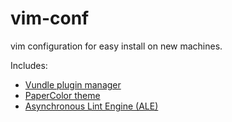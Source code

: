 # vim-conf

vim configuration for easy install on new machines.

Includes:
* [Vundle plugin manager](https://github.com/VundleVim/Vundle.vim)
* [PaperColor theme](https://github.com/NLKNguyen/papercolor-theme)
* [Asynchronous Lint Engine (ALE)](https://github.com/dense-analysis/ale)

